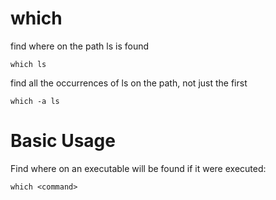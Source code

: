 # which

find where on the path ls is found

    which ls


find all the occurrences of ls on the path, not just the first

    which -a ls



# Basic Usage

Find where on an executable will be found if it were executed:

    which <command>


